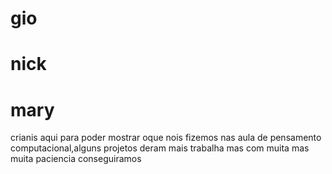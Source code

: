 # gio
# nick
# mary
crianis aqui para poder mostrar oque nois fizemos nas aula de pensamento computacional,alguns projetos deram mais trabalha mas com muita mas muita paciencia conseguiramos
